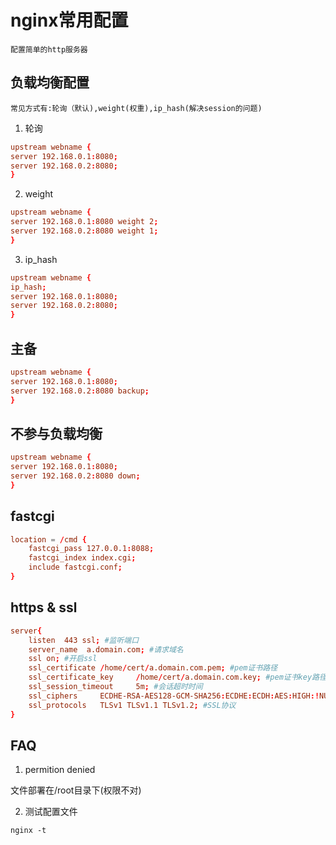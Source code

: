 # nginx常用配置

	配置简单的http服务器

## 负载均衡配置

	常见方式有:轮询（默认),weight(权重),ip_hash(解决session的问题)

1. 轮询
```conf
upstream webname {
server 192.168.0.1:8080;
server 192.168.0.2:8080;
}
```

2. weight
```conf
upstream webname {
server 192.168.0.1:8080 weight 2;
server 192.168.0.2:8080 weight 1;
}
```

3. ip_hash
```conf
upstream webname {
ip_hash;
server 192.168.0.1:8080;
server 192.168.0.2:8080;
}
```

## 主备
```conf
upstream webname {
server 192.168.0.1:8080;
server 192.168.0.2:8080 backup;
}
```

## 不参与负载均衡
```conf
upstream webname {
server 192.168.0.1:8080;
server 192.168.0.2:8080 down;
}
```

## fastcgi
```conf
location = /cmd {
	fastcgi_pass 127.0.0.1:8088;
	fastcgi_index index.cgi;
	include fastcgi.conf;
}
```

## https & ssl
```conf
server{
	listen  443 ssl; #监听端口
    server_name  a.domain.com; #请求域名
	ssl on; #开启ssl
	ssl_certificate /home/cert/a.domain.com.pem; #pem证书路径
	ssl_certificate_key     /home/cert/a.domain.com.key; #pem证书key路径
	ssl_session_timeout     5m; #会话超时时间
	ssl_ciphers     ECDHE-RSA-AES128-GCM-SHA256:ECDHE:ECDH:AES:HIGH:!NULL:!aNULL:!MD5:!ADH:!RC4; #加密算法
	ssl_protocols   TLSv1 TLSv1.1 TLSv1.2; #SSL协议
}
```

## FAQ
1. permition denied

文件部署在/root目录下(权限不对)

2. 测试配置文件
```shell
nginx -t
```